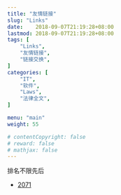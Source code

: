 ```yaml
---
title: "友情链接"
slug: "Links"
date:    2018-09-07T21:19:28+08:00
lastmod: 2018-09-07T21:19:28+08:00
tags: [
    "Links",
    "友情链接",
    "链接交换",
]
categories: [
    "IT",
    "软件",
    "Laws",
    "法律全文",
]

menu: "main"
weight: 55

# contentCopyright: false
# reward: false
# mathjax: false
---
```

排名不限先后

* [2071](http://zy2071.com/#/blog)
<!--more-->
